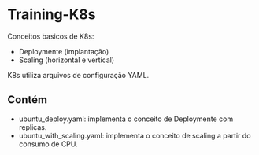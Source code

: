 # Training-K8s

Conceitos basicos de K8s:

- Deploymente (implantação)
- Scaling (horizontal e vertical)

K8s utiliza arquivos de configuração YAML. 

## Contém 

- ubuntu_deploy.yaml: implementa o conceito de Deploymente com replicas.
- ubuntu_with_scaling.yaml: implementa o conceito de scaling a partir do consumo de CPU.
